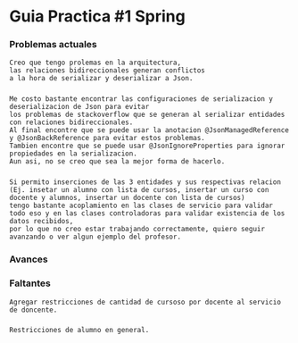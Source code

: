 # Guia Practica #1 Spring

### Problemas actuales
    Creo que tengo prolemas en la arquitectura, 
    las relaciones bidireccionales generan conflictos 
    a la hora de serializar y deserializar a Json.
###
    Me costo bastante encontrar las configuraciones de serializacion y deserializacion de Json para evitar
    los problemas de stackoverflow que se generan al serializar entidades con relaciones bidireccionales.
    Al final encontre que se puede usar la anotacion @JsonManagedReference y @JsonBackReference para evitar estos problemas.
    Tambien encontre que se puede usar @JsonIgnoreProperties para ignorar propiedades en la serializacion.
    Aun asi, no se creo que sea la mejor forma de hacerlo.
###
    Si permito inserciones de las 3 entidades y sus respectivas relacion
    (Ej. insetar un alumno con lista de cursos, insertar un curso con docente y alumnos, insertar un docente con lista de cursos)
    tengo bastante acoplamiento en las clases de servicio para validar todo eso y en las clases controladoras para validar existencia de los datos recibidos,
    por lo que no creo estar trabajando correctamente, quiero seguir avanzando o ver algun ejemplo del profesor.
### Avances
    
### Faltantes
    Agregar restricciones de cantidad de cursoso por docente al servicio de doncente.
###
    Restricciones de alumno en general.